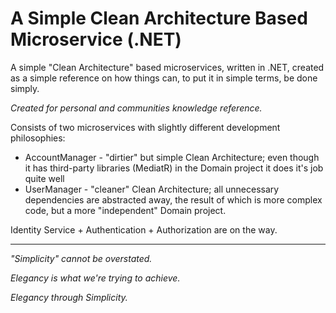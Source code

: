 # A Simple Clean Architecture Based Microservice (.NET)
A simple "Clean Architecture" based microservices, written in .NET, created as a simple reference on how things can, to put it in simple terms, be done simply.

<i>Created for personal and communities knowledge reference.</i>

Consists of two microservices with slightly different development philosophies:
- AccountManager - "dirtier" but simple Clean Architecture; even though it has third-party libraries (MediatR) in the Domain project it does it's job quite well 
- UserManager - "cleaner" Clean Architecture; all unnecessary dependencies are abstracted away, the result of which is more complex code, but a more "independent" Domain project.

Identity Service + Authentication + Authorization are on the way.

-----------------------------------------------------------------------------------------------------------------------------------------------
<i>"Simplicity" cannot be overstated.

Elegancy is what we're trying to achieve.

Elegancy through Simplicity.</i>

